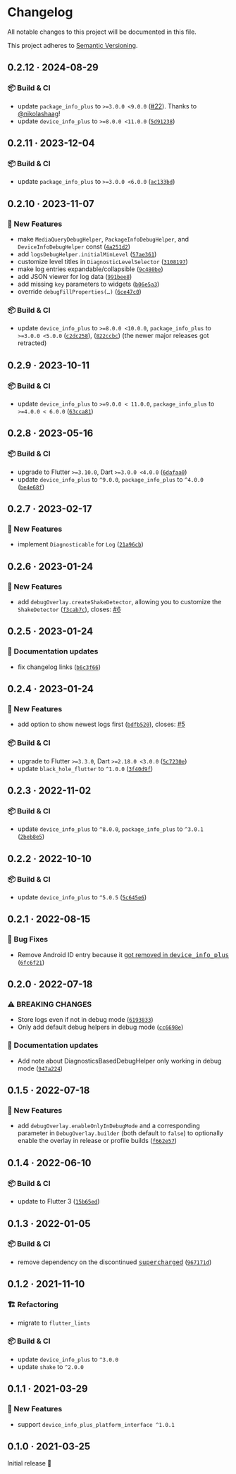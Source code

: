 # Changelog

All notable changes to this project will be documented in this file.

This project adheres to [Semantic Versioning](https://semver.org/spec/v2.0.0.html).

<!-- Template:
## NEW · 2024-xx-xx

### ⚠️ BREAKING CHANGES
### 🎉 New Features
### ⚡ Changes
### 🐛 Bug Fixes
### 📜 Documentation updates
### 🏗️ Refactoring
### 📦 Build & CI
-->

## 0.2.12 · 2024-08-29

### 📦 Build & CI
* update `package_info_plus` to `>=3.0.0 <9.0.0` ([#22](https://github.com/JonasWanke/debug_overlay/pull/22)). Thanks to [@nikolashaag](https://github.com/nikolashaag)!
* update `device_info_plus` to `>=8.0.0 <11.0.0` ([`5d91238`](https://github.com/JonasWanke/debug_overlay/commit/5d91238628196187922beeeb8d9429d3e95cb7a7))

## 0.2.11 · 2023-12-04

### 📦 Build & CI
* update `package_info_plus` to `>=3.0.0 <6.0.0` ([`ac133bd`](https://github.com/JonasWanke/debug_overlay/commit/ac133bde2049a8b94f786792c031c1b07f259bf8))

## 0.2.10 · 2023-11-07

### 🎉 New Features
* make `MediaQueryDebugHelper`, `PackageInfoDebugHelper`, and `DeviceInfoDebugHelper` const ([`4a251d2`](https://github.com/JonasWanke/debug_overlay/commit/4a251d20fce941d3347b2a52582b10484f1ad23d))
* add `logsDebugHelper.initialMinLevel` ([`57ae361`](https://github.com/JonasWanke/debug_overlay/commit/57ae3614576e52b74827a76e5ca0c4855084df4b))
* customize level titles in `DiagnosticLevelSelector` ([`3108197`](https://github.com/JonasWanke/debug_overlay/commit/310819732713acf38ad7256cf40eaca8d2307ac8))
* make log entries expandable/collapsible ([`9c480be`](https://github.com/JonasWanke/debug_overlay/commit/9c480be1abac90adec53386172dec85bfb72f829))
* add JSON viewer for log data ([`991bee8`](https://github.com/JonasWanke/debug_overlay/commit/991bee8ded9dfcd1060bd0ce7f47238d63ee8069))
* add missing `key` parameters to widgets ([`b06e5a3`](https://github.com/JonasWanke/debug_overlay/commit/b06e5a3b209b7afc927c06649141c99d4164a83a))
* override `debugFillProperties(…)` ([`6ce47c0`](https://github.com/JonasWanke/debug_overlay/commit/6ce47c084057c0cc54d18afe8000d42ff1635938))

### 📦 Build & CI
* update `device_info_plus` to `>=8.0.0 <10.0.0`, `package_info_plus` to `>=3.0.0 <5.0.0` ([`c2dc258`](https://github.com/JonasWanke/debug_overlay/commit/c2dc258cb01a4d142e3533f9d1a9275e8314fd36)), ([`822ccbc`](https://github.com/JonasWanke/debug_overlay/commit/822ccbc5ed0bf7773923e66fa9054d21c80365b5)) (the newer major releases got retracted)

## 0.2.9 · 2023-10-11

### 📦 Build & CI
* update `device_info_plus` to `>=9.0.0 < 11.0.0`, `package_info_plus` to `>=4.0.0 < 6.0.0` ([`63cca81`](https://github.com/JonasWanke/debug_overlay/commit/63cca816888c3b19cc10e2e010510fdfc9309ae0))

## 0.2.8 · 2023-05-16

### 📦 Build & CI
* upgrade to Flutter `>=3.10.0`, Dart `>=3.0.0 <4.0.0` ([`6dafaa0`](https://github.com/JonasWanke/debug_overlay/commit/6dafaa0afb5d02ccd70ee0b1a198a66678ec70ac))
* update `device_info_plus` to `^9.0.0`, `package_info_plus` to `^4.0.0` ([`be4e68f`](https://github.com/JonasWanke/debug_overlay/commit/be4e68f1a4561e57e72fef8ae5923af340fed162))

## 0.2.7 · 2023-02-17

### 🎉 New Features
* implement `Diagnosticable` for `Log` ([`21a96cb`](https://github.com/JonasWanke/debug_overlay/commit/21a96cbf7d3ffd60da9cfe39dc7e7d6be592339b))

## 0.2.6 · 2023-01-24

### 🎉 New Features
* add `debugOverlay.createShakeDetector`, allowing you to customize the `ShakeDetector` ([`f3cab7c`](https://github.com/JonasWanke/debug_overlay/commit/f3cab7c5a20bb7dea8c9e17260863cc5c1877b80)), closes: [#6](https://github.com/JonasWanke/debug_overlay/issues/6)

## 0.2.5 · 2023-01-24

### 📜 Documentation updates
* fix changelog links ([`b6c3f66`](https://github.com/JonasWanke/debug_overlay/commit/b6c3f66c7dcf678e9c1ef39744601b78c6037e20))

## 0.2.4 · 2023-01-24

### 🎉 New Features
* add option to show newest logs first ([`bdfb520`](https://github.com/JonasWanke/debug_overlay/commit/bdfb52020088c504cf4e6684f32809eb6be51005)), closes: [#5](https://github.com/JonasWanke/debug_overlay/issues/5)

### 📦 Build & CI
* upgrade to Flutter `>=3.3.0`, Dart `>=2.18.0 <3.0.0` ([`5c7230e`](https://github.com/JonasWanke/debug_overlay/commit/5c7230e8c328678ef8679002c62d9c09c8a466ac))
* update `black_hole_flutter` to `^1.0.0` ([`3f40d9f`](https://github.com/JonasWanke/debug_overlay/commit/3f40d9f75a75a5f9c3ee70fceb13d0e48cd643fd))

## 0.2.3 · 2022-11-02

### 📦 Build & CI
* update `device_info_plus` to `^8.0.0`, `package_info_plus` to `^3.0.1` ([`2beb8e5`](https://github.com/JonasWanke/debug_overlay/commit/2beb8e50eddaf73c950d17ebb2292fe77167d662))

## 0.2.2 · 2022-10-10

### 📦 Build & CI
* update `device_info_plus` to `^5.0.5` ([`5c645e6`](https://github.com/JonasWanke/debug_overlay/commit/5c645e63131125ff6740b8546f3f3157d974dbf2))

## 0.2.1 · 2022-08-15

### 🐛 Bug Fixes
* Remove Android ID entry because it [got removed in <kbd>device_info_plus</kbd>](https://pub.dev/packages/device_info_plus/changelog#400) ([`6fc6f21`](https://github.com/JonasWanke/debug_overlay/commit/6fc6f217af77fa4e7d9cbb3d4415529cb8d9801a))

## 0.2.0 · 2022-07-18

### ⚠️ BREAKING CHANGES
* Store logs even if not in debug mode ([`6193833`](https://github.com/JonasWanke/debug_overlay/commit/619383304f15d4771bf2518ff301bca2f925639a))
* Only add default debug helpers in debug mode ([`cc6698e`](https://github.com/JonasWanke/debug_overlay/commit/cc6698e23e290d99a4384fcd8d5eee89a0772e37))

### 📜 Documentation updates
* Add note about DiagnosticsBasedDebugHelper only working in debug mode ([`947a224`](https://github.com/JonasWanke/debug_overlay/commit/947a22477888b79bc0dcd17a572ea3efceaa9fa1))

## 0.1.5 · 2022-07-18

### 🎉 New Features
* add `debugOverlay.enableOnlyInDebugMode` and a corresponding parameter in `DebugOverlay.builder` (both default to `false`) to optionally enable the overlay in release or profile builds ([`f662e57`](https://github.com/JonasWanke/debug_overlay/commit/f662e57289537e002598cbe9872ce6ee3c27b685))

## 0.1.4 · 2022-06-10

### 📦 Build & CI
* update to Flutter 3 ([`15b65ed`](https://github.com/JonasWanke/debug_overlay/commit/15b65edc43ece0850b5c52ba6ef21d5e63086522))

## 0.1.3 · 2022-01-05

### 📦 Build & CI
* remove dependency on the discontinued [<kbd>supercharged</kbd>](https://pub.dev/packages/supercharged) ([`967171d`](https://github.com/JonasWanke/debug_overlay/commit/967171d77d86ec871c380532c94737326430fcc5))

## 0.1.2 · 2021-11-10

### 🏗️ Refactoring
* migrate to `flutter_lints`

### 📦 Build & CI
* update `device_info_plus` to `^3.0.0`
* update `shake` to `^2.0.0`

## 0.1.1 · 2021-03-29

### 🎉 New Features
* support `device_info_plus_platform_interface ^1.0.1`

## 0.1.0 · 2021-03-25

Initial release 🎉

